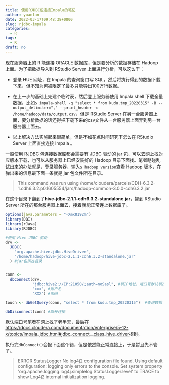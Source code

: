 ```yaml
---
title: 使用RJDBC包连接Impala的笔记
author: yuanfan
date: 2022-03-17T09:48:38+0800
slug: rjdbc-impala
categories:
  - R
tags:
  - R
draft: no
---
```




<!--more-->

现在服务器上的 R 能连接 ORACLE 数据库，但是要分析的数据存储在 Hadoop 上面。为了把数据导入到 RStudio Server 上面进行分析，可以这么干：

+ 登录 HUE 网址，在 Impala 的查询窗口写 SQL，然后将执行得到的数据下载下来，但不知为何被限定了最多只能导出100万行数据。

+ 在上一步的基础上先建个临时表，然后登上服务器使用 Impala shell 下载全量数据，比如`$ impala-shell -q "select * from kudu.tmp_20220315" -B --output_delimiter="," --print_header -o /home/hadoop/data/output.csv`，但是 RStudio Server 在另一台服务器上面，要分析数据的话还得把下载下来的csv文件从一台服务器上面弄到另一台服务器上面去。

+ 以上解决方法实施起来很简单，但是不如花点时间研究下怎么在 RStudio Server 上面直接连接 Impala 。

一般使用 RJDBC 包连接数据库都会需要有 JDBC 驱动的 jar 包，可以去网上找对应版本下载，也可以从服务器上已经安装好的 Hadoop 目录下面找。笔者瞎碰乱试出来的办法就是，登录服务器，输入`$ hadoop version`查看 Hadoop 版本，在弹出来的信息最下面一条就是 jar 包文件所在目录。

>This command was run using /home/cloudera/parcels/CDH-6.3.2-1.cdh6.3.2.p0.1605554/jars/hadoop-common-3.0.0-cdh6.3.2.jar

在这个目录下翻到了**hive-jdbc-2.1.1-cdh6.3.2-standalone.jar**，挪到 RStudio Server 所在的那台服务器上面去，接着就能正常连上数据库了。

```r
options(java.parameters = "-Xmx8192m")
library(DBI)
library(rJava)
library(RJDBC)

#使用 Hive JDBC 驱动
drv <-
  JDBC(
    "org.apache.hive.jdbc.HiveDriver",
    "/home/hadoop/hive-jdbc-2.1.1-cdh6.3.2-standalone.jar"
  ) #jar包所在目录


conn <-
  dbConnect(drv,
            "jdbc:hive2://IP:21050/;auth=noSasl", #填IP地址，端口号默认填21050
            "xxx", #账户名
            "XXX") #密码

touch <- dbGetQuery(conn, "select * from kudu.tmp_20220315")  #查询数据

dbDisconnect(conn) #断开连接
```

默认端口号笔者在网上找了老半天，最后在<https://docs.cloudera.com/documentation/enterprise/5-12-x/topics/impala_jdbc.html#jdbc_connect__class_hive_driver>找到。

执行完`dbConnect()`会报下面这个错，但是依然能正常连接上，于是暂且先不管了。

>ERROR StatusLogger No log4j2 configuration file found. Using default configuration: logging only errors to the console. Set system property 'org.apache.logging.log4j.simplelog.StatusLogger.level' to TRACE to show Log4j2 internal initialization logging.

